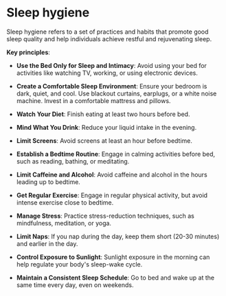# Sleep hygiene

Sleep hygiene refers to a set of practices and habits that promote good sleep quality and help individuals achieve restful and rejuvenating sleep.

**Key principles**:

* **Use the Bed Only for Sleep and Intimacy**: Avoid using your bed for activities like watching TV, working, or using electronic devices.

* **Create a Comfortable Sleep Environment**: Ensure your bedroom is dark, quiet, and cool. Use blackout curtains, earplugs, or a white noise machine. Invest in a comfortable mattress and pillows.

* **Watch Your Diet**: Finish eating at least two hours before bed.

* **Mind What You Drink**: Reduce your liquid intake in the evening.

* **Limit Screens**: Avoid screens at least an hour before bedtime.

* **Establish a Bedtime Routine**: Engage in calming activities before bed, such as reading, bathing, or meditating.

* **Limit Caffeine and Alcohol**: Avoid caffeine and alcohol in the hours leading up to bedtime.

* **Get Regular Exercise**: Engage in regular physical activity, but avoid intense exercise close to bedtime.

* **Manage Stress**: Practice stress-reduction techniques, such as mindfulness, meditation, or yoga.

* **Limit Naps**: If you nap during the day, keep them short (20-30 minutes) and earlier in the day.

* **Control Exposure to Sunlight**: Sunlight exposure in the morning can help regulate your body's sleep-wake cycle.

* **Maintain a Consistent Sleep Schedule**: Go to bed and wake up at the same time every day, even on weekends.
